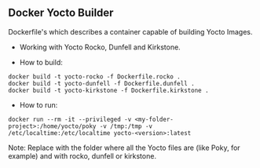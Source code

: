
## Docker Yocto Builder

Dockerfile's which describes a container capable of building Yocto Images. 

* Working with Yocto Rocko, Dunfell and Kirkstone.

* How to build:

```shell
docker build -t yocto-rocko -f Dockerfile.rocko .
docker build -t yocto-dunfell -f Dockerfile.dunfell .
docker build -t yocto-kirkstone -f Dockerfile.kirkstone .
```

* How to run:

```shell
docker run --rm -it --privileged -v <my-folder-project>:/home/yocto/poky -v /tmp:/tmp -v /etc/localtime:/etc/localtime yocto-<version>:latest
```

Note: Replace <my-folder-project> with the folder where all the Yocto files are (like Poky, for example) and <version> with rocko, dunfell or kirkstone.

